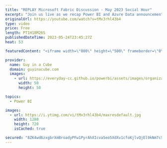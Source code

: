 ```yaml
---
title: "REPLAY Microsoft Fabric Discussion - May 2023 Social Hour"
excerpt: "Join us live as we recap Power BI and Azure Data announcements made at Microsoft Build - May 2023. With special guest, Stephanie Bruno, Jason Himmelstein and John White!  Microsoft Build: https://powerbi.microsoft.com/en-us/blog/microsoft-digital-event-may-24-25/  Connect with Stephanie Bruno https://twitter.com/StephTBruno"
originalUrl: https://youtube.com/watch?v=tMx3rhl43b4
type: video
price: Free
length: PT1H18M26S
publishedDateTime: 2023-05-24T23:45:27Z
heat: 53

featuredContent: "<iframe width=\"800\" height=\"500\" frameborder=\"0\" src=\"https://www.youtube.com/embed/tMx3rhl43b4\" allow=\"accelerometer; autoplay; encrypted-media; gyroscope; picture-in-picture\" allowfullscreen></iframe>"

provider:
  name: Guy in a Cube
  domain: guyinacube.com
  images:
    - url: https://everyday-cc.github.io/powerbi/assets/images/organizations/guyinacube.com-50x50.jpg
      width: 50
      height: 50

topics:
  - Power BI

images:
  - url: https://i.ytimg.com/vi/tMx3rhl43b4/maxresdefault.jpg
    width: 1280
    height: 720
    isCached: true

secured: "8ZK4wd6zxgbrXmBroadyPFw1PyrAhXIcva5eo5XdXv1cfoKjlvQjEl9kNm7cSWG4xAp+9E6M6iZs7gECMzIRQDcZvymb1N2sBqYtJBlr1ba9byZoqVgN6PdLA+vfrhGpp6diGkTbWm+f66grdsCT5Sx3OeDKrgC70tu816jh0wo5s85vZhmNbx2Itu2rQGJ6fRaOGtQ8VPs2JrFr+9mVtXNp0CfGPJyUfL+Mjw8Ya268rUnjMJPLiJDep5YXF3bysfGcvpIQq8XfehbZ8qoT6eHBdxCyjhj4DVFshSIWKbu4dUNFekigXXUPPo8B51w/PaJ7e7+aAhS1sTUSTb1dJb5l/NXK+3io2xBuqy2slEzKEApXUJJyKYpCLwxdJDcLkCUxaX+LDZRG/y87j5uaFrcZa7PZTlA8/usP0lBZRAI=;6uikZeZ2ETeuME9yyH6mZA=="
---
```


